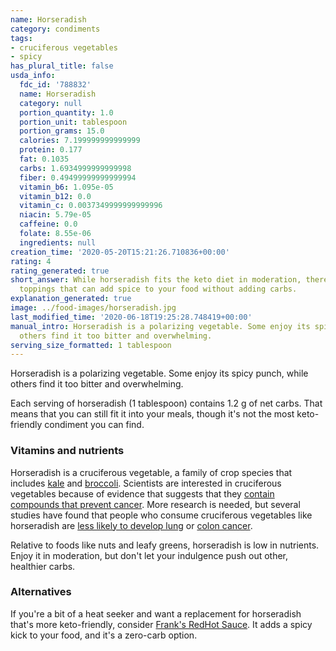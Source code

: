 ```yaml
---
name: Horseradish
category: condiments
tags:
- cruciferous vegetables
- spicy
has_plural_title: false
usda_info:
  fdc_id: '788832'
  name: Horseradish
  category: null
  portion_quantity: 1.0
  portion_unit: tablespoon
  portion_grams: 15.0
  calories: 7.199999999999999
  protein: 0.177
  fat: 0.1035
  carbs: 1.6934999999999998
  fiber: 0.49499999999999994
  vitamin_b6: 1.095e-05
  vitamin_b12: 0.0
  vitamin_c: 0.0037349999999999996
  niacin: 5.79e-05
  caffeine: 0.0
  folate: 8.55e-06
  ingredients: null
creation_time: '2020-05-20T15:21:26.710836+00:00'
rating: 4
rating_generated: true
short_answer: While horseradish fits the keto diet in moderation, there are other
  toppings that can add spice to your food without adding carbs.
explanation_generated: true
image: ../food-images/horseradish.jpg
last_modified_time: '2020-06-18T19:25:28.748419+00:00'
manual_intro: Horseradish is a polarizing vegetable. Some enjoy its spicy punch, while
  others find it too bitter and overwhelming.
serving_size_formatted: 1 tablespoon
---
```

Horseradish is a polarizing vegetable. Some enjoy its spicy punch, while others find it too bitter and overwhelming.

Each serving of horseradish (1 tablespoon) contains 1.2 g of net carbs. That means that you can still fit it into your meals, though it's not the most keto-friendly condiment you can find.

### Vitamins and nutrients

Horseradish is a cruciferous vegetable, a family of crop species that includes [kale](/kale) and [broccoli](/broccoli). Scientists are interested in cruciferous vegetables because of evidence that suggests that they [contain compounds that prevent cancer](https://www.cancer.gov/about-cancer/causes-prevention/risk/diet/cruciferous-vegetables-fact-sheet). More research is needed, but several studies have found that people who consume cruciferous vegetables like horseradish are [less likely to develop lung](https://www.ncbi.nlm.nih.gov/pubmed/11078758) or [colon cancer](https://www.ncbi.nlm.nih.gov/pubmed/11117618).

Relative to foods like nuts and leafy greens, horseradish is low in nutrients. Enjoy it in moderation, but don't let your indulgence push out other, healthier carbs.

### Alternatives

If you're a bit of a heat seeker and want a replacement for horseradish that's more keto-friendly, consider [Frank's RedHot Sauce](/franks-redhot-sauce-original). It adds a spicy kick to your food, and it's a zero-carb option.
